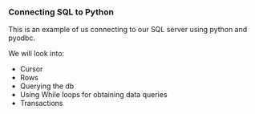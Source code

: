 ### Connecting SQL to Python 

This is an example of us connecting to our SQL server using python and pyodbc.

We will look into:
- Cursor
- Rows
- Querying the db
- Using While loops for obtaining data queries 
- Transactions 


